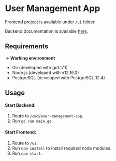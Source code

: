# User Management App

Frontend project is available under `/ui` folder.

Backend documentation is available [here](https://gitlab.com/sevcan.dog/filllabsinterviewtask/-/blob/main/Q4/backend.md).

## Requirements

→ **Working environment**

* Go (developed with  go1.17.1)
* Node.js (developed with v12.16.0)
* PostgreSQL (developed with PostgreSQL 12.4)

## Usage

#### Start Backend:

1. Route to `/cmd/user-management-app`.
2. Run `go run main.go`.

#### Start Frontend:

1. Route to `/ui`.
2. Run `npm install` to install required node modules.
3. Run `npm start`.
